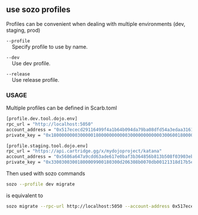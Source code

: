 ## use sozo profiles

Profiles can be convenient when dealing with multiple environments (dev, staging, prod)

`--profile`  
&nbsp;&nbsp;&nbsp;&nbsp;Specify profile to use by name.

`--dev`  
&nbsp;&nbsp;&nbsp;&nbsp;Use dev profile.

`--release`  
&nbsp;&nbsp;&nbsp;&nbsp;Use release profile.


### USAGE

Multiple profiles can be defined in Scarb.toml

```sh
[profile.dev.tool.dojo.env]
rpc_url = "http://localhost:5050"
account_address = "0x517ececd29116499f4a1b64b094da79ba08dfd54a3edaa316134c41f8160973"
private_key = "0x1800000000300000180000000000030000000000003006001800006600"

[profile.staging.tool.dojo.env]
rpc_url = "https://api.cartridge.gg/x/mydojoproject/katana"
account_address = "0x5686a647a9cdd63ade617e0baf3b364856b813b508f03903eb58a7e622d5855"
private_key = "0x33003003001800009900180300d206308b0070db00121318d17b5e6262150b"
```

Then used with sozo commands

```sh
sozo --profile dev migrate
```

is equivalent to 

```sh
sozo migrate --rpc-url http://localhost:5050 --account-address 0x517ececd29116499f4a1b64b094da79ba08dfd54a3edaa316134c41f8160973 --private-key 0x1800000000300000180000000000030000000000003006001800006600
```
